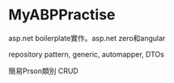 # MyABPPractise
asp.net boilerplate實作。asp.net zero和angular

repository pattern, generic, automapper, DTOs

簡易Prson類別 CRUD
